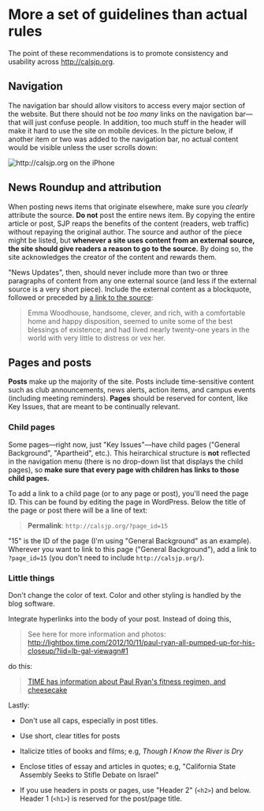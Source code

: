 # More a set of guidelines than actual rules

The point of these recommendations is to promote consistency and
usability across <http://calsjp.org>.

## Navigation

The navigation bar should allow visitors to access every major section
of the website.  But there should not be *too many* links on the
navigation bar&mdash;that will just confuse people.  In addition, too much
stuff in the header will make it hard to use the site on mobile
devices.  In the picture below, if another item or two was added to
the navigation bar, no actual content would be visible unless the user
scrolls down:

![http://calsjp.org on the iPhone](https://raw.github.com/grumble/grumble.github.com/master/img/sjp-iphone.png)

## News Roundup and attribution

When posting news items that originate elsewhere, make sure you
*clearly* attribute the source.  **Do not** post the entire news item.
By copying the entire article or post, SJP reaps the benefits of the
content (readers, web traffic) without repaying the original author.
The source and author of the piece might be listed, but **whenever a
site uses content from an external source, the site should give
readers a reason to go to the source.** By doing so, the site
acknowledges the creator of the content and rewards them.

"News Updates", then, should never include more than two or three
paragraphs of content from any one external source (and less if the
external source is a very short piece).  Include the external content
as a blockquote, followed or preceded by [a link to the source](http://books.google.com/books?id=rTYJAAAAQAAJ&ots=_PrywRRkIJ&dq=emma&pg=PA1#v=onepage&q&f=false):

> Emma Woodhouse, handsome, clever, and rich, with a comfortable home
> and happy disposition, seemed to unite some of the best blessings of
> existence; and had lived nearly twenty-one years in the world with
> very little to distress or vex her.

## Pages and posts

**Posts** make up the majority of the site.  Posts include
  time-sensitive content such as club announcements, news alerts,
  action items, and campus events (including meeting reminders).
  **Pages** should be reserved for content, like Key Issues, that are
  meant to be continually relevant.

### Child pages

Some pages&mdash;right now, just "Key Issues"&mdash;have child pages
("General Background", "Apartheid", etc.).  This heirarchical
structure is **not** reflected in the navigation menu (there is no
drop-down list that displays the child pages), so **make sure that
every page with children has links to those child pages.**

To add a link to a child page (or to any page or post), you'll need
the page ID.  This can be found by editing the page in WordPress.
Below the title of the page or post there will be a line of text:

> **Permalink**: `http://calsjp.org/?page_id=15`

"15" is the ID of the page (I'm using "General Background" as an
example).  Wherever you want to link to this page ("General
Background"), add a link to `?page_id=15` (you don't need to include
`http://calsjp.org/`).

### Little things

Don't change the color of text.  Color and other styling is handled by
the blog software.

Integrate hyperlinks into the body of your post.  Instead of doing
this,

> See here for more information and photos: http://lightbox.time.com/2012/10/11/paul-ryan-all-pumped-up-for-his-closeup/?iid=lb-gal-viewagn#1

do this:

> [TIME has information about Paul Ryan's fitness regimen, and cheesecake](http://lightbox.time.com/2012/10/11/paul-ryan-all-pumped-up-for-his-closeup/?iid=lb-gal-viewagn#1)

Lastly:

- Don't use all caps, especially in post titles.

- Use short, clear titles for posts

- Italicize titles of books and films; e.g, *Though I Know the River
  is Dry*
  
- Enclose titles of essay and articles in quotes; e.g, "California
  State Assembly Seeks to Stifle Debate on Israel"

- If you use headers in posts or pages, use "Header 2" (`<h2>`) and
below.  Header 1 (`<h1>`) is reserved for the post/page title.
